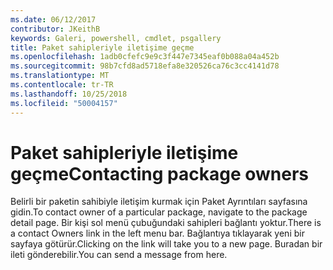 ```yaml
---
ms.date: 06/12/2017
contributor: JKeithB
keywords: Galeri, powershell, cmdlet, psgallery
title: Paket sahipleriyle iletişime geçme
ms.openlocfilehash: 1adb0cfefc9e9c3f447e7345eaf0b088a04a452b
ms.sourcegitcommit: 98b7cfd8ad5718efa8e320526ca76c3cc4141d78
ms.translationtype: MT
ms.contentlocale: tr-TR
ms.lasthandoff: 10/25/2018
ms.locfileid: "50004157"
---
```

# <a name="contacting-package-owners"></a><span data-ttu-id="7b8ac-103">Paket sahipleriyle iletişime geçme</span><span class="sxs-lookup"><span data-stu-id="7b8ac-103">Contacting package owners</span></span>

<span data-ttu-id="7b8ac-104">Belirli bir paketin sahibiyle iletişim kurmak için Paket Ayrıntıları sayfasına gidin.</span><span class="sxs-lookup"><span data-stu-id="7b8ac-104">To contact owner of a particular package, navigate to the package detail page.</span></span>
<span data-ttu-id="7b8ac-105">Bir kişi sol menü çubuğundaki sahipleri bağlantı yoktur.</span><span class="sxs-lookup"><span data-stu-id="7b8ac-105">There is a contact Owners link in the left menu bar.</span></span>
<span data-ttu-id="7b8ac-106">Bağlantıya tıklayarak yeni bir sayfaya götürür.</span><span class="sxs-lookup"><span data-stu-id="7b8ac-106">Clicking on the link will take you to a new page.</span></span>
<span data-ttu-id="7b8ac-107">Buradan bir ileti gönderebilir.</span><span class="sxs-lookup"><span data-stu-id="7b8ac-107">You can send a message from here.</span></span>
